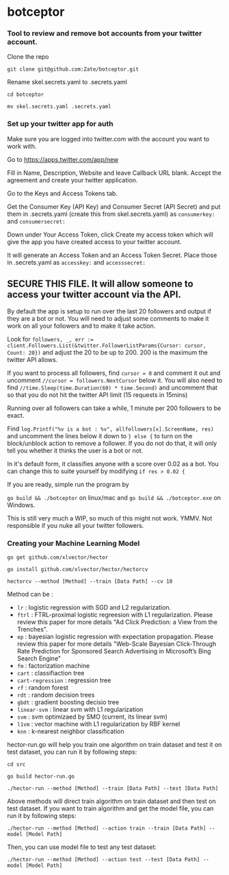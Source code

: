 # botceptor
### Tool to review and remove bot accounts from your twitter account.

Clone the repo

`git clone git@github.com:Zate/botceptor.git`

Rename skel.secrets.yaml to .secrets.yaml

`cd botceptor`

`mv skel.secrets.yaml .secrets.yaml`

### Set up your twitter app for auth

Make sure you are logged into twitter.com with the account you want to work with.

Go to https://apps.twitter.com/app/new

Fill in Name, Description, Website and leave Callback URL blank.  Accept the agreement and create your twitter application.

Go to the Keys and Access Tokens tab.

Get the Consumer Key (API Key) and Consumer Secret (API Secret) and put them in .secrets.yaml (create this from skel.secrets.yaml) as `consumerkey:` and `consumersecret:`

Down under Your Access Token, click Create my access token which will give the app you have created access to your twitter account.

It will generate an Access Token and an Access Token Secret.  Place those in .secrets.yaml as `accesskey:` and  `accesssecret:`

## **SECURE THIS FILE**.  It will allow someone to access your twitter account via the API.

By default the app is setup to run over the last 20 followers and output if they are a bot or not.  You will need to adjust some comments to make it work on all your followers and to make it take action.

Look for `followers, _, err := client.Followers.List(&twitter.FollowerListParams{Cursor: cursor, Count: 20})` and adjust the 20 to be up to 200.  200 is the maximum the twitter API allows.

If you want to process all followers, find `cursor = 0` and comment it out and uncomment `//cursor = followers.NextCursor` below it.  You will also need to find `//time.Sleep(time.Duration(60) * time.Second)` and uncomment that so that you do not hit the twitter API limit (15 requests in 15mins)

Running over all followers can take a while, 1 minute per 200 followers to be exact.

Find `log.Printf("%v is a bot : %v", allfollowers[x].ScreenName, res)` and uncomment the lines below it down to `} else {` to turn on the block/unblock action to remove a follower.  If you do not do that, it will only tell you whether it thinks the user is a bot or not.

In it's default form, it classifies anyone with a score over 0.02 as a bot.  You can change this to suite yourself by modifying `if res > 0.02 {`

If you are ready, simple run the program by 

`go build && ./botceptor` on linux/mac and `go build && ./botceptor.exe` on Windows.

This is still very much a WIP, so much of this might not work.  YMMV.  Not responsible if you nuke all your twitter followers.


### Creating your Machine Learning Model

`go get github.com/xlvector/hector`

`go install github.com/xlvector/hector/hectorcv`

`hectorcv --method [Method] --train [Data Path] --cv 10`


Method can be :

* `lr` : logistic regression with SGD and L2 regularization.
* `ftrl` : FTRL-proximal logistic regreesion with L1 regularization. Please review this paper for more details "Ad Click Prediction: a View from the Trenches".
* `ep` : bayesian logistic regression with expectation propagation. Please review this paper for more details "Web-Scale Bayesian Click-Through Rate Prediction for Sponsored Search Advertising in Microsoft’s Bing Search Engine"
* `fm` : factorization machine
* `cart` : classifiaction tree
* `cart-regression` : regression tree
* `rf` : random forest
* `rdt` : random decision trees
* `gbdt` : gradient boosting decisio tree
* `linear-svm` : linear svm with L1 regularization
* `svm` : svm optimizaed by SMO (current, its linear svm)
* `l1vm` : vector machine with L1 regularization by RBF kernel
* `knn` : k-nearest neighbor classification

hector-run.go will help you train one algorithm on train dataset and test it on test dataset, you can run it by following steps:

`cd src`

`go build hector-run.go`

`./hector-run --method [Method] --train [Data Path] --test [Data Path]`

Above methods will direct train algorithm on train dataset and then test on test dataset. If you want to train algorithm and get the model file, you can run it by following steps:

`./hector-run --method [Method] --action train --train [Data Path] --model [Model Path]`

Then, you can use model file to test any test dataset:

`./hector-run --method [Method] --action test --test [Data Path] --model [Model Path]`
